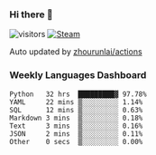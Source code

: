 ### Hi there 👋

![visitors](https://visitor-badge.glitch.me/badge?page_id=zhourunlai)
[![Steam](https://img.shields.io/badge/dynamic/json?label=Steam&query=%24.data.totalSubs&url=https%3A%2F%2Fapi.spencerwoo.com%2Fsubstats%2F%3Fsource%3DsteamGames%26queryKey%3D76561198285156854&suffix=%20Games&logo=steam&labelColor=134375&color=0b1a37&longCache=true)](http://steamcommunity.com/profiles/76561198285156854)

Auto updated by <a href="https://github.com/zhourunlai/zhourunlai/actions" target="_blank">zhourunlai/actions</a>

### Weekly Languages Dashboard

<!--PART:wakatime-->
```text
Python   32 hrs  █████████▓ 97.78%
YAML     22 mins ▒░░░░░░░░░ 1.14%
SQL      12 mins ▒░░░░░░░░░ 0.63%
Markdown 3 mins  ▒░░░░░░░░░ 0.18%
Text     3 mins  ▒░░░░░░░░░ 0.16%
JSON     2 mins  ▒░░░░░░░░░ 0.11%
Other    0 secs  ▒░░░░░░░░░ 0.00%
```
<!--PART:wakatime-->
